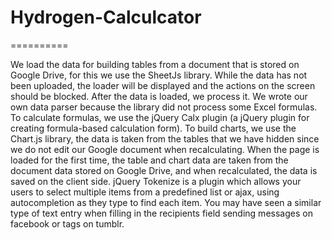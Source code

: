 # Hydrogen-Calculcator
==========

We load the data for building tables from a document that is stored on Google Drive, for this we use the SheetJs library. While the data has not been uploaded, the loader will be displayed and the actions on the screen should be blocked.
After the data is loaded, we process it. We wrote our own data parser because the library did not process some Excel formulas. To calculate formulas, we use the jQuery Calx plugin (a jQuery plugin for creating formula-based calculation form). To build charts, we use the Chart.js library, the data is taken from the tables that we have hidden since we do not edit our Google document when recalculating. When the page is loaded for the first time, the table and chart data are taken from the document data stored on Google Drive, and when recalculated, the data is saved on the client side.
jQuery Tokenize is a plugin which allows your users to select multiple items from a predefined list or ajax, using autocompletion as they type to find each item. You may have seen a similar type of text entry when filling in the recipients field sending messages on facebook or tags on tumblr.

